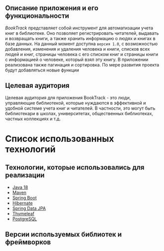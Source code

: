 Описание приложения и его функциональности
------------------------------------------

_BookTrack_ представляет собой инструмент для автоматизации учета книг в библиотеке. Оно позволяет регистрировать читателей, выдавать и возвращать книги, а также хранить информацию о людях и книгах в базе данных. На данный момент доступна `версия 1.0`, с возможностью добавления, изменения и удаления человека и книги, списков всех людей и книг, страницы человека с его списком книг и страницы книги с информацией о человеке, который взял эту книгу. В приложении реализована также пагинация и сортировка. По мере развития проекта будут добавляться новые функции

Целевая аудитория
-----------------

Целевая аудитория для приложения BookTrack - это люди, управляющие библиотекой, которые нуждаются в эффективной и удобной системе учета книг и читателей. В частности, это могут быть библиотекари в школах, университетах, общественных библиотеках, частных коллекциях и т.д.




Список использованных технологий
================================

Технологии, которые использовались для реализации
-------------------------------------------------

*   [Java 18](https://docs.oracle.com/en/java/javase/18/docs/api/java.base/module-summary.html)
*   [Maven](https://maven.apache.org/guides/)
*   [Spring Boot](https://docs.spring.io/spring-boot/docs/current/reference/html/)
*   [Hibernate](https://hibernate.org/orm/documentation/6.1/)
*   [Spring Data JPA](https://docs.spring.io/spring-data/jpa/docs/current/reference/html/)
*   [Thymeleaf](https://www.thymeleaf.org/documentation.html)
*   [PostgreSQL](https://www.postgresql.org/docs/)

Версии используемых библиотек и фреймворков
-------------------------------------------


